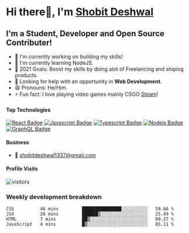 # Hi there👋, I'm [Shobit Deshwal](https://shobitdeshwal.netlify.app/)

## I'm a Student, Developer and Open Source Contributer!

- 🔭 I'm currently working on building my skills!
- 🌱 I'm currently learning NodeJS.
- 🥅 2021 Goals: Boost my skills by doing alot of Freelancing and shiping products.
- 🤔 Looking for help with an opportunity in **Web Development**.
- 😄 Pronouns: He/Him.
- ⚡ Fun fact: I love playing video games mainly CSGO [Steam](https://steamcommunity.com/id/shobit1337/)!

<!-- ### Latest Blog Posts -->

<!-- BLOG-POST-LIST:START -->
<!-- BLOG-POST-LIST:END -->

#### Top Technologies

<!-- TODO: Make technologies links takes you to repositories -->

[![React Badge](https://img.shields.io/badge/-React-61DBFB?style=for-the-badge&labelColor=black&logo=react&logoColor=61DBFB)](#) [![Javascript Badge](https://img.shields.io/badge/-Javascript-F0DB4F?style=for-the-badge&labelColor=black&logo=javascript&logoColor=F0DB4F)](#) [![Typescript Badge](https://img.shields.io/badge/-Typescript-007acc?style=for-the-badge&labelColor=black&logo=typescript&logoColor=007acc)](#) [![Nodejs Badge](https://img.shields.io/badge/-Nodejs-3C873A?style=for-the-badge&labelColor=black&logo=node.js&logoColor=3C873A)](#) [![GraphQL Badge](https://img.shields.io/badge/-GraphQl-e535ab?style=for-the-badge&labelColor=black&logo=node.js&logoColor=e535ab)](#)

#### Business

- :email: shobitdeshwal1337@gmail.com

#### Profile Visits

![visitors](https://visitor-badge.glitch.me/badge?page_id=shobit1337.shobit1337)

### Weekly development breakdown

<!--START_SECTION:waka-->
```text
CSS          46 mins         ███████████████░░░░░░░░░░   59.66 % 
JSX          20 mins         ██████▒░░░░░░░░░░░░░░░░░░   25.49 % 
HTML         7 mins          ██▒░░░░░░░░░░░░░░░░░░░░░░   09.27 % 
JavaScript   4 mins          █▒░░░░░░░░░░░░░░░░░░░░░░░   05.11 % 
```
<!--END_SECTION:waka-->
